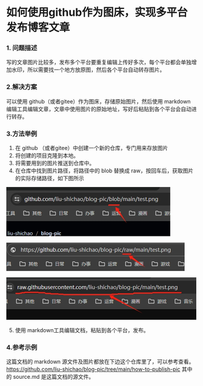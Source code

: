 # 如何使用github作为图床，实现多平台发布博客文章

### 1. 问题描述

写的文章图片比较多，发布多个平台要重复编辑上传好多次，每个平台都会单独增加水印，所以需要找一个地方放原图，然后各个平台自动转存图片。


### 2.解决方案

可以使用 github（或者gitee）作为图床，存储原始图片，然后使用 markdown 编辑工具编辑文章，文章中使用图片的原始地址，写好后粘贴到各个平台会自动进行转存。

### 3.方法举例

1. 在 github （或者gitee）中创建一个新的仓库，专门用来存放图片
2. 将创建的项目克隆到本地。
3. 将需要用到的图片推送到仓库中。
4. 在仓库中找到图片路径，将路径中的 blob 替换成 raw，按回车后，获取图片的实际存储路径，如下图所示

![原路径](https://raw.githubusercontent.com/liu-shichao/blog-pic/main/how-to-publish-pic/1.png)

![修改成raw](https://raw.githubusercontent.com/liu-shichao/blog-pic/main/how-to-publish-pic/2.png)

![按回车后获取的真实路径](https://raw.githubusercontent.com/liu-shichao/blog-pic/main/how-to-publish-pic/3.png)


5. 使用 markdown工具编辑文档，粘贴到各个平台，发布。

### 4.参考示例

这篇文档的 markdown 源文件及图片都放在下边这个仓库里了，可以参考查看。
https://github.com/liu-shichao/blog-pic/tree/main/how-to-publish-pic
其中的 source.md 是这篇文档的源文件。
